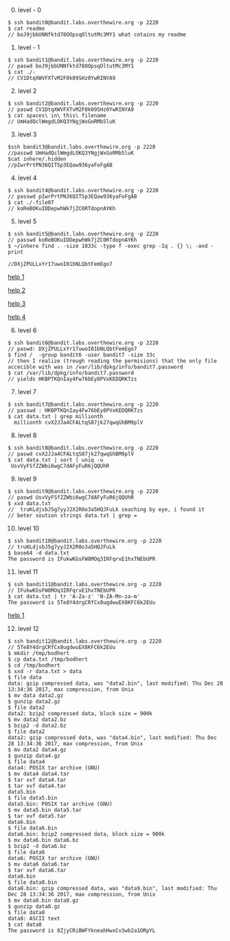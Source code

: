 0. level - 0
```console
$ ssh bandit0@bandit.labs.overthewire.org -p 2220
$ cat readme
// boJ9jbbUNNfktd78OOpsqOltutMc3MY1 what cotains my readme 
```

1. level - 1
```console
$ ssh bandit1@bandit.labs.overthewire.org -p 2220
// paswd boJ9jbbUNNfktd78OOpsqOltutMc3MY1
$ cat ./-
// CV1DtqXWVFXTvM2F0k09SHz0YwRINYA9
```


2. level 2
```console
$ ssh bandit2@bandit.labs.overthewire.org -p 2220
// paswd CV1DtqXWVFXTvM2F0k09SHz0YwRINYA9
$ cat spaces\ in\ this\ filename 
// UmHadQclWmgdLOKQ3YNgjWxGoRMb5luK
```

3. level 3
```console
$ssh bandit3@bandit.labs.overthewire.org -p 2220
//passwd UmHadQclWmgdLOKQ3YNgjWxGoRMb5luK
$cat inhere/.hidden 
//pIwrPrtPN36QITSp3EQaw936yaFoFgAB
```

4. level 4
```console
$ ssh bandit4@bandit.labs.overthewire.org -p 2220
// passwd pIwrPrtPN36QITSp3EQaw936yaFoFgAB
$ cat ./-file07
// koReBOKuIDDepwhWk7jZC0RTdopnAYKh
```

5. level 5
```console
$ ssh bandit5@bandit.labs.overthewire.org -p 2220
// passwd koReBOKuIDDepwhWk7jZC0RTdopnAYKh
$ ~/inhere find . -size 1033c -type f -exec grep -Iq . {} \; -and -print 

//DXjZPULLxYr17uwoI01bNLQbtFemEgo7
```
[help 1](http://www.ducea.com/2008/02/12/linux-tips-find-all-files-of-a-particular-size/)

[help 2](https://unix.stackexchange.com/questions/313442/find-human-readable-files)

[help 3](https://stackoverflow.com/questions/4767396/linux-command-how-to-find-only-text-files)

[help 4](https://stackoverflow.com/questions/22122643/how-to-check-if-a-regular-file-is-executable-or-not-in-linux
)



6. level 6
```console
$ ssh bandit6@bandit.labs.overthewire.org -p 2220
// paswd: DXjZPULLxYr17uwoI01bNLQbtFemEgo7
$ find /  -group bandit6 -user bandit7 -size 33c
// then I realize (trough reading the permisions) that the only file accecible with was in /var/lib/dpkg/info/bandit7.password
$ cat /var/lib/dpkg/info/bandit7.password
// yields HKBPTKQnIay4Fw76bEy8PVxKEDQRKTzs
```

7. level 7
```console
$ ssh bandit7@bandit.labs.overthewire.org -p 2220
// passwd : HKBPTKQnIay4Fw76bEy8PVxKEDQRKTzs
$ cat data.txt | grep millionth
  millionth	cvX2JJa4CFALtqS87jk27qwqGhBM9plV
```

8. level 8 
```console
$ ssh bandit8@bandit.labs.overthewire.org -p 2220
// paswd cvX2JJa4CFALtqS87jk27qwqGhBM9plV
$ cat data.txt | sort | uniq -u
 UsvVyFSfZZWbi6wgC7dAFyFuR6jQQUhR
```

9. level 9
```console
$ ssh bandit9@bandit.labs.overthewire.org -p 2220
// paswd UsvVyFSfZZWbi6wgC7dAFyFuR6jQQUhR
$ xxd data.txt
//  truKLdjsbJ5g7yyJ2X2R0o3a5HQJFuLk seaching by eye, i found it
// beter soution strings data.txt | grep =
```

10. level 10
```console
$ ssh bandit10@bandit.labs.overthewire.org -p 2220
// truKLdjsbJ5g7yyJ2X2R0o3a5HQJFuLk
$ base64 -d data.txt
The password is IFukwKGsFW8MOq3IRFqrxE1hxTNEbUPR
```

11. level 11
```console
$ ssh bandit11@bandit.labs.overthewire.org -p 2220
// IFukwKGsFW8MOq3IRFqrxE1hxTNEbUPR
$ cat data.txt | tr 'A-Za-z' 'N-ZA-Mn-za-m'
The password is 5Te8Y4drgCRfCx8ugdwuEX8KFC6k2EUu
```
[help 1](https://www.busindre.com/cifrado_cesar_desde_la_terminal_con_tr)


12. level 12
```console
$ ssh bandit12@bandit.labs.overthewire.org -p 2220
// 5Te8Y4drgCRfCx8ugdwuEX8KFC6k2EUu
$ mkdir /tmp/bodhert
$ cp data.txt /tmp/bodhert
$ cd /tmp/bodhert
$ xxd -r data.txt > data
$ file data
data: gzip compressed data, was "data2.bin", last modified: Thu Dec 28 13:34:36 2017, max compression, from Unix
$ mv data data2.gz
$ gunzip data2.gz
$ file data2
data2: bzip2 compressed data, block size = 900k
$ mv data2 data2.bz
$ bzip2 -d data2.bz
$ file data2
data2: gzip compressed data, was "data4.bin", last modified: Thu Dec 28 13:34:36 2017, max compression, from Unix
$ mv data2 data4.gz
$ gunzip data4.gz
$ file data4
data4: POSIX tar archive (GNU)
$ mv data4 data4.tar
$ tar xvf data4.tar
$ tar xvf data4.tar
data5.bin
$ file data5.bin
data5.bin: POSIX tar archive (GNU)
$ mv data5.bin data5.tar
$ tar xvf data5.tar
data6.bin
$ file data6.bin
data6.bin: bzip2 compressed data, block size = 900k
$ mv data6.bin data6.bz
$ bzip2 -d data6.bz
$ file data6
data6: POSIX tar archive (GNU)
$ mv data6 data6.tar
$ tar xvf data6.tar
data8.bin
$ file data8.bin
data8.bin: gzip compressed data, was "data9.bin", last modified: Thu Dec 28 13:34:36 2017, max compression, from Unix
$ mv data8.bin data8.gz
$ gunzip data8.gz
$ file data8
data8: ASCII text
$ cat data8
The password is 8ZjyCRiBWFYkneahHwxCv3wb2a1ORpYL
```


